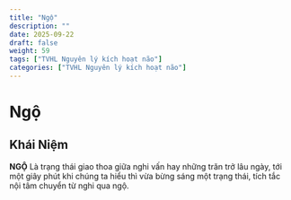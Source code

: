 ```yaml
---
title: "Ngộ"
description: ""
date: 2025-09-22
draft: false
weight: 59
tags: ["TVHL Nguyên lý kích hoạt não"]
categories: ["TVHL Nguyên lý kích hoạt não"]
---
```


# Ngộ

<!-- **Mã:** 
**Nhóm:**  -->

## Khái Niệm

**NGỘ** Là trạng thái giao thoa giữa nghi vấn hay những trăn trở lâu ngày, tới một giây phút khi chúng ta hiểu thì vừa bừng sáng một trạng thái, tích tắc nội tâm chuyển từ nghi qua ngộ.